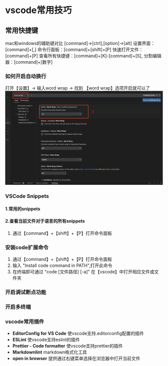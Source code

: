 # vscode常用技巧

## 常用快捷键

mac和windows的辅助键对比 [command]->[ctrl],[option]->[alt]
设置界面：[command]+[,]
命令行面板：[command]+[shift]+[P]
快速打开文件：[command]+[P]
查看所有快捷键：[command]+[K]-[command]+[S],
分割编辑器：[command]+[数字]

### 如何开启自动换行

打开【设置】-> 输入word wrap -> 找到 【word wrap】选项开启就可以了
![""](./imgs/1.png)

### VSCode Snippets

#### 1.常用的snippets

#### 2.查看当前文件对于语言的所有snippets

1. 通过【command】+【shift】+【P】打开命令面板

### 安装code扩展命令

1. 通过【command】+【shift】+【P】打开命令面板
2. 输入 "Install code command in PATH",打开此命令
3. 在终端即可通过 "code [文件路径] [-a]" 在【vscode】中打开相应文件或文件夹

### 开启调试断点功能

### 开启多终端

### vscode常用插件

- **EditorConfig for VS Code** 使vscode支持.editorconfig配置的插件
- **ESLint** 使vscode支持eslint的插件
- **Prettier - Code formatter** 使vscode支持prettier的插件
- **Markdownlint** markdown格式化工具
- **open in browser** 提供通过右键菜单选择在浏览器中打开当前文件
